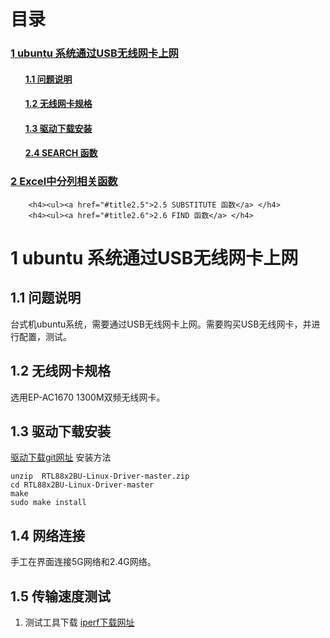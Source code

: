 # 目录

<h3><a href="#title1">1 ubuntu 系统通过USB无线网卡上网</a> </h3>
		<h4><ul><a href="#title1.1">1.1 问题说明</a> </h4>
		<h4><ul><a href="#title1.2">1.2  无线网卡规格</a> </h4>
		<h4><ul><a href="#title1.3">1.3  驱动下载安装</a> </h4>
		<h4><ul><a href="#title1.4">2.4 SEARCH 函数</a> </h4>
<h3><a href="#title2">2 Excel中分列相关函数</a> </h3>

		<h4><ul><a href="#title2.5">2.5 SUBSTITUTE 函数</a> </h4>
		<h4><ul><a href="#title2.6">2.6 FIND 函数</a> </h4>

<div style="page-break-after:always"></div>

  <h1 id="title1">1 ubuntu 系统通过USB无线网卡上网</h1>  
  
<h2 id="title1.1">1.1 问题说明</h2>  

台式机ubuntu系统，需要通过USB无线网卡上网。需要购买USB无线网卡，并进行配置，测试。

<h2 id="title1.2">1.2  无线网卡规格</h2>  

选用EP-AC1670 1300M双频无线网卡。

<h2 id="title1.3">1.3  驱动下载安装</h2>  

[驱动下载git网址](https://github.com/RinCat/RTL88x2BU-Linux-Driver)
安装方法
```
unzip  RTL88x2BU-Linux-Driver-master.zip
cd RTL88x2BU-Linux-Driver-master
make
sudo make install
```
<h2 id="title1.4">1.4 网络连接</h2>  

手工在界面连接5G网络和2.4G网络。

<h2 id="title1.5">1.5  传输速度测试</h2>  

1. 测试工具下载
[iperf下载网址]()
<!--stackedit_data:
eyJoaXN0b3J5IjpbMzQ2NjE3OTY0LDExOTY0MDE0NywtMTQzND
YyMzA3MV19
-->